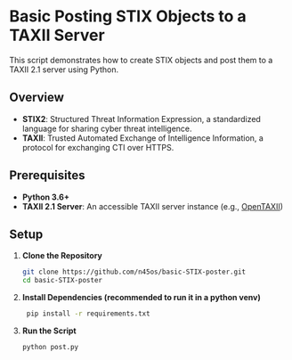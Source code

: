 # Basic Posting STIX Objects to a TAXII Server

This script demonstrates how to create STIX objects and post them to a TAXII 2.1 server using Python.

## Overview

- **STIX2**: Structured Threat Information Expression, a standardized language for sharing cyber threat intelligence.
- **TAXII**: Trusted Automated Exchange of Intelligence Information, a protocol for exchanging CTI over HTTPS.

## Prerequisites

- **Python 3.6+**
- **TAXII 2.1 Server**: An accessible TAXII server instance (e.g., [OpenTAXII](https://github.com/OpenTAXII/OpenTAXII))

## Setup

1. **Clone the Repository**

   ```bash
   git clone https://github.com/n45os/basic-STIX-poster.git
   cd basic-STIX-poster 
   ```

2. **Install Dependencies (recommended to run it in a python venv)**

   ```bash
    pip install -r requirements.txt
    ```

3. **Run the Script**

   ```bash
   python post.py
   ```
